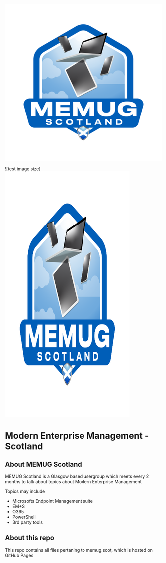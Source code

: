 ![Logo](https://github.com/smcallister594/memugscotland/blob/main/assets/img/MEMUG%20Scotland%20Logo%20-%20Sticker.png)

![test image size]<img src="https://github.com/smcallister594/memugscotland/blob/main/assets/img/MEMUG%20Scotland%20Logo%20-%20Sticker.png" width="400" height="790">


# Modern Enterprise Management - Scotland
## About MEMUG Scotland

MEMUG Scotland is a Glasgow based usergroup which meets every 2 months to talk about topics about Modern Enterprise Management

Topics may include

* Microsofts Endpoint Management suite
* EM+S
* O365
* PowerShell
* 3rd party tools

## About this repo
This repo contains all files pertaning to memug.scot, which is hosted on GitHub Pages
